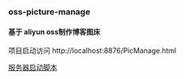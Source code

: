 ### oss-picture-manage

#### 基于 aliyun oss制作博客图床

项目启动访问 http://localhost:8876/PicManage.html

[服务器启动脚本](https://github.com/haoxiaoyong1014/oss-picture-manage/blob/master/oss-pic.sh)
